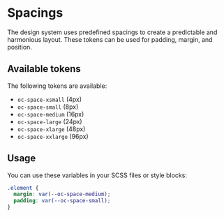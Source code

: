 # Spacings

The design system uses predefined spacings to create a predictable and harmonious layout. These tokens can be used for padding, margin, and position.

## Available tokens

The following tokens are available:

* `oc-space-xsmall` (4px)
* `oc-space-small` (8px)
* `oc-space-medium` (16px)
* `oc-space-large` (24px)
* `oc-space-xlarge` (48px)
* `oc-space-xxlarge` (96px)

## Usage

You can use these variables in your SCSS files or style blocks:

```scss
.element {
  margin: var(--oc-space-medium);
  padding: var(--oc-space-small);
}
```
